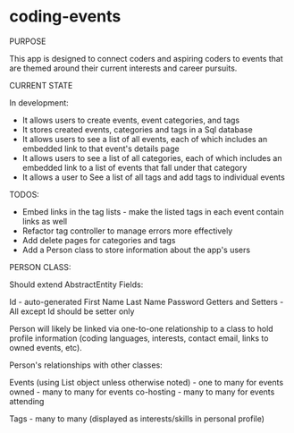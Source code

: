 # coding-events

PURPOSE

This app is designed to connect coders and aspiring coders to events that are themed around their current interests and career pursuits.

CURRENT STATE

In development:  

  - It allows users to create events, event categories, and tags
  - It stores created events, categories and tags in a Sql database
  - It allows users to see a list of all events, each of which includes an embedded link to that event's details page
  - It allows users to see a list of all categories, each of which includes an embedded link to a list of events that fall under that category
  - It allows a user to See a list of all tags and add tags to individual events

TODOS:

  - Embed links in the tag lists - make the listed tags in each event contain links as well
  - Refactor tag controller to manage errors more effectively
  - Add delete pages for categories and tags
  - Add a Person class to store information about the app's users
  
PERSON CLASS:

Should extend AbstractEntity
Fields:

Id - auto-generated
First Name
Last Name
Password
Getters and Setters - All except Id should be setter only

Person will likely be linked via one-to-one relationship to a class to hold profile information (coding languages, 
interests, contact email, links to owned events, etc).  

Person's relationships with other classes:

Events (using List object unless otherwise noted)
       - one to many for events owned
       - many to many for events co-hosting
       - many to many for events attending
       
Tags
       - many to many (displayed as interests/skills in personal profile)
